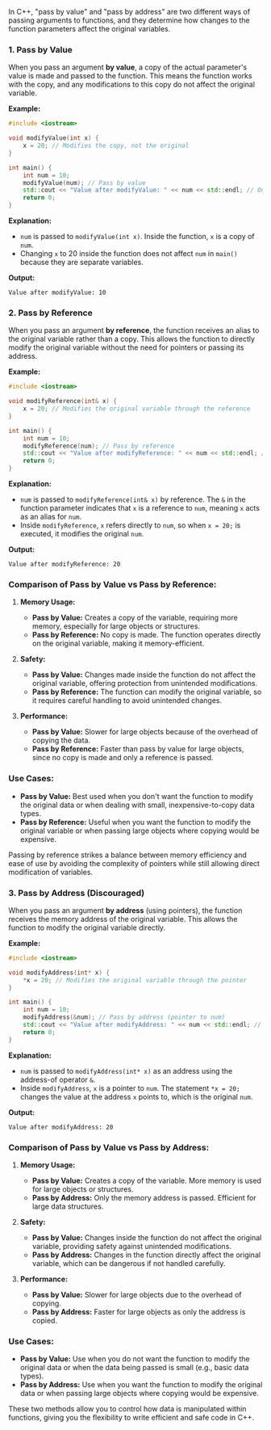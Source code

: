 In C++, "pass by value" and "pass by address" are two different ways of passing arguments to functions, and they determine how changes to the function parameters affect the original variables.

### 1. **Pass by Value**
When you pass an argument **by value**, a copy of the actual parameter's value is made and passed to the function. This means the function works with the copy, and any modifications to this copy do not affect the original variable.

**Example:**

```cpp
#include <iostream>

void modifyValue(int x) {
    x = 20; // Modifies the copy, not the original
}

int main() {
    int num = 10;
    modifyValue(num); // Pass by value
    std::cout << "Value after modifyValue: " << num << std::endl; // Output: 10
    return 0;
}
```

**Explanation:**
- `num` is passed to `modifyValue(int x)`. Inside the function, `x` is a copy of `num`.
- Changing `x` to 20 inside the function does not affect `num` in `main()` because they are separate variables.

**Output:**
```
Value after modifyValue: 10
```

### 2. **Pass by Reference**

When you pass an argument **by reference**, the function receives an alias to the original variable rather than a copy. This allows the function to directly modify the original variable without the need for pointers or passing its address.

**Example:**

```cpp
#include <iostream>

void modifyReference(int& x) {
    x = 20; // Modifies the original variable through the reference
}

int main() {
    int num = 10;
    modifyReference(num); // Pass by reference
    std::cout << "Value after modifyReference: " << num << std::endl; // Output: 20
    return 0;
}
```

**Explanation:**
- `num` is passed to `modifyReference(int& x)` by reference. The `&` in the function parameter indicates that `x` is a reference to `num`, meaning `x` acts as an alias for `num`.
- Inside `modifyReference`, `x` refers directly to `num`, so when `x = 20;` is executed, it modifies the original `num`.

**Output:**
```
Value after modifyReference: 20
```

### Comparison of Pass by Value vs Pass by Reference:

1. **Memory Usage:**
   - **Pass by Value:** Creates a copy of the variable, requiring more memory, especially for large objects or structures.
   - **Pass by Reference:** No copy is made. The function operates directly on the original variable, making it memory-efficient.

2. **Safety:**
   - **Pass by Value:** Changes made inside the function do not affect the original variable, offering protection from unintended modifications.
   - **Pass by Reference:** The function can modify the original variable, so it requires careful handling to avoid unintended changes.

3. **Performance:**
   - **Pass by Value:** Slower for large objects because of the overhead of copying the data.
   - **Pass by Reference:** Faster than pass by value for large objects, since no copy is made and only a reference is passed.

### Use Cases:
- **Pass by Value:** Best used when you don't want the function to modify the original data or when dealing with small, inexpensive-to-copy data types.
- **Pass by Reference:** Useful when you want the function to modify the original variable or when passing large objects where copying would be expensive.

Passing by reference strikes a balance between memory efficiency and ease of use by avoiding the complexity of pointers while still allowing direct modification of variables.

### 3. **Pass by Address (Discouraged)**
When you pass an argument **by address** (using pointers), the function receives the memory address of the original variable. This allows the function to modify the original variable directly.

**Example:**

```cpp
#include <iostream>

void modifyAddress(int* x) {
    *x = 20; // Modifies the original variable through the pointer
}

int main() {
    int num = 10;
    modifyAddress(&num); // Pass by address (pointer to num)
    std::cout << "Value after modifyAddress: " << num << std::endl; // Output: 20
    return 0;
}
```

**Explanation:**
- `num` is passed to `modifyAddress(int* x)` as an address using the address-of operator `&`.
- Inside `modifyAddress`, `x` is a pointer to `num`. The statement `*x = 20;` changes the value at the address `x` points to, which is the original `num`.

**Output:**
```
Value after modifyAddress: 20
```

### Comparison of Pass by Value vs Pass by Address:

1. **Memory Usage:**
   - **Pass by Value:** Creates a copy of the variable. More memory is used for large objects or structures.
   - **Pass by Address:** Only the memory address is passed. Efficient for large data structures.

2. **Safety:**
   - **Pass by Value:** Changes inside the function do not affect the original variable, providing safety against unintended modifications.
   - **Pass by Address:** Changes in the function directly affect the original variable, which can be dangerous if not handled carefully.

3. **Performance:**
   - **Pass by Value:** Slower for large objects due to the overhead of copying.
   - **Pass by Address:** Faster for large objects as only the address is copied.

### Use Cases:
- **Pass by Value:** Use when you do not want the function to modify the original data or when the data being passed is small (e.g., basic data types).
- **Pass by Address:** Use when you want the function to modify the original data or when passing large objects where copying would be expensive.

These two methods allow you to control how data is manipulated within functions, giving you the flexibility to write efficient and safe code in C++.